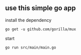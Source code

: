 ## use this simple go app

install the dependency 

```
go get -u github.com/gorilla/mux
```

start

```
go run src/main/main.go
```